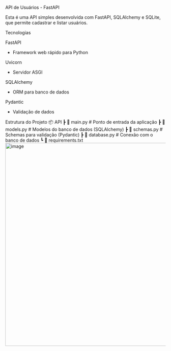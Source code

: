 API de Usuários - FastAPI

Esta é uma API simples desenvolvida com FastAPI, SQLAlchemy e SQLite, que permite cadastrar e listar usuários.

 Tecnologias
 
FastAPI
 - Framework web rápido para Python

Uvicorn
 - Servidor ASGI

SQLAlchemy
 - ORM para banco de dados

Pydantic
 - Validação de dados

Estrutura do Projeto
📦 API
 ┣ 📜 main.py        # Ponto de entrada da aplicação
 ┣ 📜 models.py      # Modelos do banco de dados (SQLAlchemy)
 ┣ 📜 schemas.py     # Schemas para validação (Pydantic)
 ┣ 📜 database.py    # Conexão com o banco de dados
 ┗ 📜 requirements.txt
<img width="1414" height="636" alt="image" src="https://github.com/user-attachments/assets/c82d26f7-edbf-4455-a294-0cca4c48f1c4" />
